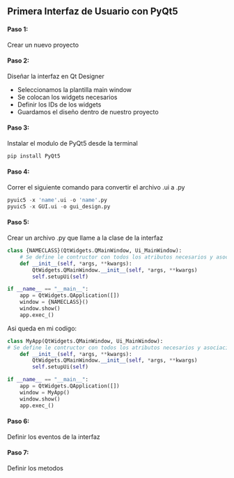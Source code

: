 ## Primera Interfaz de Usuario con PyQt5
#### Paso 1:
Crear un nuevo proyecto

#### Paso 2:
Diseñar la interfaz en Qt Designer
- Seleccionamos la plantilla main window
- Se colocan los widgets necesarios
- Definir los IDs de los widgets
- Guardamos el diseño dentro de nuestro proyecto

#### Paso 3:
Instalar el modulo de PyQt5 desde la terminal
```python
pip install PyQt5
```

#### Paso 4:
Correr el siguiente comando para convertir el archivo .ui a .py
```python
pyuic5 -x 'name'.ui -o 'name'.py
pyuic5 -x GUI.ui -o gui_design.py
```

#### Paso 5:
Crear un archivo .py que llame a la clase de la interfaz
```python
class {NAMECLASS}(QtWidgets.QMainWindow, Ui_MainWindow):
    # Se define le contructor con todos los atributos necesarios y asociacion de metodos
    def __init__(self, *args, **kwargs):
        QtWidgets.QMainWindow.__init__(self, *args, **kwargs)
        self.setupUi(self)

if __name__ == "__main__":
    app = QtWidgets.QApplication([])
    window = {NAMECLASS}()
    window.show()
    app.exec_()
```
Asi queda en mi codigo:
```python
class MyApp(QtWidgets.QMainWindow, Ui_MainWindow):
# Se define le contructor con todos los atributos necesarios y asociacion de metodos
    def __init__(self, *args, **kwargs):
        QtWidgets.QMainWindow.__init__(self, *args, **kwargs)
        self.setupUi(self)

if __name__ == "__main__":
    app = QtWidgets.QApplication([])
    window = MyApp()
    window.show()
    app.exec_()
```
#### Paso 6:
Definir los eventos de la interfaz

#### Paso 7:
Definir los metodos


